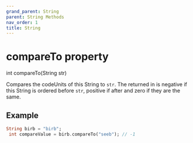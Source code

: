 ```yaml
---
grand_parent: String
parent: String Methods
nav_order: 1
title: String
---
```


# compareTo property

int compareTo(String str)

Compares the codeUnits of this String to `str`. The returned in is negative if this String is ordered before `str`, positive if after and zero if they are the same. 

## Example
```dart
String birb = "birb";
 int compareValue = birb.compareTo("seeb"); // -1
```
